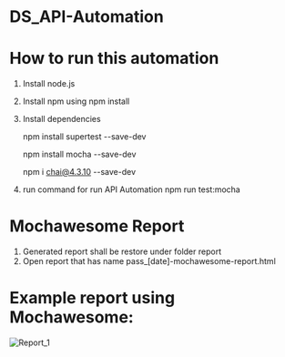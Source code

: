 # DS_API-Automation

# How to run this automation
  1. Install node.js
  2. Install npm using npm install
  3. Install dependencies
     
      npm install supertest --save-dev
     
      npm install mocha --save-dev
     
      npm i chai@4.3.10 --save-dev
     
  4. run command for run API Automation npm run test:mocha

# Mochawesome Report
1. Generated report shall be restore under folder report
2. Open report that has name pass_[date]-mochawesome-report.html


# Example report using Mochawesome:

![Report_1](https://github.com/pingkananggriani/DS_API-Automation/assets/60948651/ef720987-73be-4f67-9253-bbf0fc27e163)
